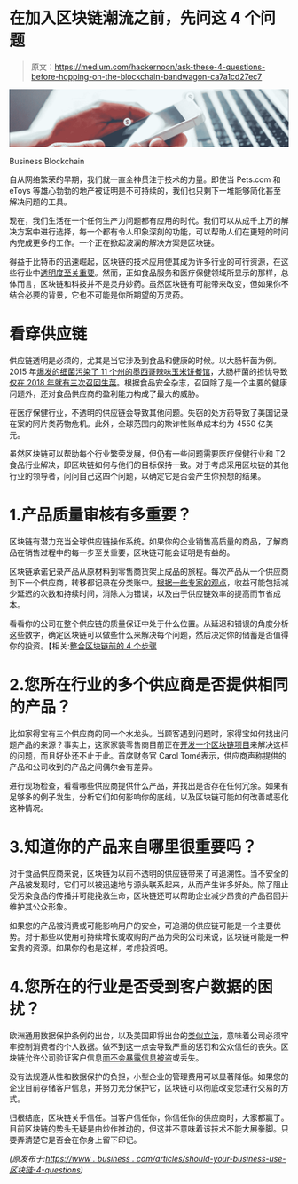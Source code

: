 # 在加入区块链潮流之前，先问这 4 个问题

> 原文：<https://medium.com/hackernoon/ask-these-4-questions-before-hopping-on-the-blockchain-bandwagon-ca7a1cd27ec7>

![](img/b9b3b9899f73c1d3211efab972d5bae4.png)

Business Blockchain

自从网络繁荣的早期，我们就一直全神贯注于技术的力量。即使当 Pets.com 和 eToys 等雄心勃勃的地产被证明是不可持续的，我们也只剩下一堆能够简化甚至解决问题的工具。

现在，我们生活在一个任何生产力问题都有应用的时代。我们可以从成千上万的解决方案中进行选择，每一个都有令人印象深刻的功能，可以帮助人们在更短的时间内完成更多的工作。一个正在掀起波澜的解决方案是区块链。

得益于比特币的迅速崛起，区块链的技术应用使其成为许多行业的可行资源，在这些行业中[透明度至关重要](https://www.wired.com/story/how-the-blockchain-is-redefining-trust/)。然而，正如食品服务和医疗保健领域所显示的那样，总体而言，区块链和科技并不是灵丹妙药。虽然区块链有可能带来改变，但如果你不结合必要的背景，它也不可能是你所期望的万灵药。

# 看穿供应链

供应链透明是必须的，尤其是当它涉及到食品和健康的时候。以大肠杆菌为例。2015 年[爆发的细菌污染了 11 个州的墨西哥辣味玉米饼餐馆](http://fortune.com/2018/08/01/chipotle-ecoli-food-safety-scare-ohio/)，大肠杆菌的担忧导致[仅在 2018 年就有三次召回生菜](https://www.thedailymeal.com/healthy-eating/biggest-food-recalls-2018-list/slide-10)。根据食品安全杂志，召回除了是一个主要的健康问题外，还对食品供应商的盈利能力构成了最大的威胁。

在医疗保健行业，不透明的供应链会导致其他问题。失窃的处方药导致了美国记录在案的阿片类药物危机。此外，全球范围内的欺诈性账单成本约为 4550 亿美元。

虽然区块链可以帮助每个行业繁荣发展，但仍有一些问题需要医疗保健行业和 T2 食品行业解决，即区块链如何与他们的目标保持一致。对于考虑采用区块链的其他行业的领导者，问问自己这四个问题，以确定它是否会产生你预想的结果。

# 1.产品质量审核有多重要？

区块链有潜力充当全球供应链操作系统。如果你的企业销售高质量的商品，了解商品在销售过程中的每一步至关重要，区块链可能会证明是有益的。

区块链承诺记录产品从原材料到零售商货架上成品的旅程。每次产品从一个供应商到下一个供应商，转移都记录在分类账中。[根据一些专家的观点](http://spendmatters.com/2015/11/09/why-bitcoins-blockchain-technology-could-revolutionize-supply-chain-transparency/)，收益可能包括减少延迟的次数和持续时间，消除人为错误，以及由于供应链效率的提高而节省成本。

看看你的公司在整个供应链的质量保证中处于什么位置。从延迟和错误的角度分析这些数字，确定区块链可以做些什么来解决每个问题，然后决定你的储蓄是否值得你的投资。【相关:[整合区块链前的 4 个步骤](https://www.business.com/articles/prepare-for-blockchain-technology-integration/)

# 2.您所在行业的多个供应商是否提供相同的产品？

比如家得宝有三个供应商的同一个水龙头。当顾客遇到问题时，家得宝如何找出问题产品的来源？事实上，这家家装零售商目前正在[开发一个区块链项目](https://www.eurofinance.com/news/home-depots-treasury-puts-suppliers-on-blockchain/)来解决这样的问题，而且好处还不止于此。首席财务官 Carol Tomé表示，供应商声称提供的产品和公司收到的产品之间偶尔会有差异。

进行现场检查，看看哪些供应商提供什么产品，并找出是否存在任何冗余。如果有足够多的例子发生，分析它们如何影响你的底线，以及区块链可能如何改善或恶化这种情况。

# 3.知道你的产品来自哪里很重要吗？

对于食品供应商来说，区块链为以前不透明的供应链带来了可追溯性。当不安全的产品被发现时，它们可以被迅速地与源头联系起来，从而产生许多好处。除了阻止受污染食品的传播并可能挽救生命，区块链还可以帮助企业减少昂贵的产品召回并维护其公众形象。

如果您的产品被消费或可能影响用户的安全，可追溯的供应链可能是一个主要优势。对于那些以使用可持续增长或收购的产品为荣的公司来说，区块链可能是一种宝贵的资源。如果你的也是这样，考虑投资吧。

# 4.您所在的行业是否受到客户数据的困扰？

欧洲通用数据保护条例的出台，以及美国即将出台的[类似立法](http://fortune.com/2018/11/29/federal-data-privacy-law/)，意味着公司必须牢牢控制消费者的个人数据。做不到这一点会导致严重的惩罚和公众信任的丧失。区块链允许公司验证客户信息[而不会暴露信息被盗](https://hbr.org/2017/10/smart-ledgers-can-help-us-reclaim-control-of-our-personal-data)或丢失。

没有法规遵从性和数据保护的负担，小型企业的管理费用可以显著降低。如果您的企业目前存储客户信息，并努力充分保护它，区块链可以彻底改变您进行交易的方式。

归根结底，区块链关乎信任。当客户信任你，你信任你的供应商时，大家都赢了。目前区块链的势头无疑是由炒作推动的，但这并不意味着该技术不能大展拳脚。只要弄清楚它是否会在你身上留下印记。

*(原发布于:*[*https://www . business . com/articles/should-your-business-use-区块链-4-questions*](https://www.business.com/articles/should-your-business-use-blockchain-4-questions/)*)*